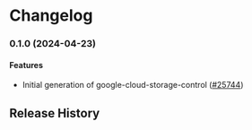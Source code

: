 # Changelog

### 0.1.0 (2024-04-23)

#### Features

* Initial generation of google-cloud-storage-control ([#25744](https://github.com/googleapis/google-cloud-ruby/issues/25744)) 

## Release History

